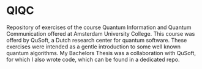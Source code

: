 # QIQC
Repository of exercises of the course Quantum Information and Quantum Communication offered at Amsterdam University College. This course was offerd by QuSoft, a Dutch research center for quantum software. These exercises were intended as a gentle introduction to some well known quantum algorithms. My Bachelors Thesis was a collaboration with QuSoft, for which I also wrote code, which can be found in a dedicated repo. 
